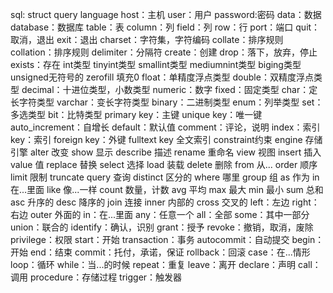 sql: struct query language
host：主机
user：用户
password:密码
data：数据
database：数据库
table：表
column：列
field：列
row：行
port：端口
quit：取消，退出
exit：退出
charset：字符集，字符编码
collate：排序规则
collation：排序规则
delimiter：分隔符
create：创建
drop：落下，放弃，停止
exists：存在
int类型
tinyint类型
smallint类型
mediumnint类型
biging类型
unsigned无符号的
zerofill 填充0
float：单精度浮点类型
double：双精度浮点类型
decimal：十进位类型，小数类型
numeric：数字
fixed：固定类型
char：定长字符类型
varchar：变长字符类型
binary：二进制类型
enum：列举类型
set：多选类型
bit：比特类型
primary key：主键
unique key：唯一键
auto_increment：自增长
default：默认值
comment：评论，说明
index：索引
key：索引
foreign key：外键
fulltext key 全文索引
constraint约束
engine 存储引擎
alter 改变
show 显示
describe 描述
rename 重命名
view 视图
insert 插入
value 值
replace 替换
select 选择
load 装载
delete 删除
from 从...
order 顺序
limit 限制
truncate 
query 查询
distinct 区分的
where 哪里
group 组
as 作为
in 在...里面
like 像...一样
count 数量，计数
avg 平均
max 最大
min 最小
sum 总和
asc 升序的
desc 降序的
join 连接
inner 内部的
cross 交叉的
left：左边
right：右边
outer 外面的
in：在...里面
any：任意一个
all：全部
some：其中一部分
union：联合的
identify：确认，识别
grant：授予
revoke：撤销，取消，废除
privilege：权限
start：开始
transaction：事务
autocommit：自动提交
begin：开始
end：结束
commit：托付，承诺，保证
rollback：回滚
case：在...情形
loop：循环
while：当...的时候
repeat：重复
leave：离开
declare：声明
call：调用
procedure：存储过程
trigger：触发器

